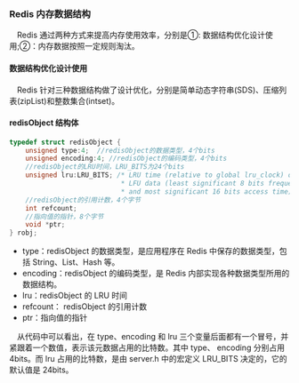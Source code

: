 ### Redis 内存数据结构
&ensp;&ensp;Redis 通过两种方式来提高内存使用效率，分别是①: 数据结构优化设计使用;②：内存数据按照一定规则淘汰。

#### 数据结构优化设计使用
&ensp;&ensp;Redis 针对三种数据结构做了设计优化，分别是简单动态字符串(SDS)、压缩列表(zipList)和整数集合(intset)。

#### redisObject 结构体

```c++
typedef struct redisObject {
    unsigned type:4;  //redisObject的数据类型，4个bits
    unsigned encoding:4; //redisObject的编码类型，4个bits
    //redisObject的LRU时间，LRU_BITS为24个bits
    unsigned lru:LRU_BITS; /* LRU time (relative to global lru_clock) or
                            * LFU data (least significant 8 bits frequency
                            * and most significant 16 bits access time). */
    //redisObject的引用计数，4个字节
    int refcount;
    //指向值的指针，8个字节
    void *ptr;
} robj;
```
* type：redisObject 的数据类型，是应用程序在 Redis 中保存的数据类型，包括 String、List、Hash 等。
* encoding：redisObject 的编码类型，是 Redis 内部实现各种数据类型所用的数据结构。
* lru：redisObject 的 LRU 时间
* refcount： redisObject 的引用计数
* ptr：指向值的指针

&ensp;&ensp;从代码中可以看出，在 type、encoding 和 lru 三个变量后面都有一个冒号，并紧跟着一个数值，表示该元数据占用的比特数。其中 type、
encoding 分别占用 4bits。而 lru 占用的比特数，是由 server.h 中的宏定义 LRU_BITS 决定的，它的默认值是 24bits。


